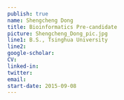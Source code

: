 ```yaml
---
publish: true
name: Shengcheng Dong
title: Bioinformatics Pre-candidate
picture: Shengcheng_Dong_pic.jpg
line1: B.S., Tsinghua University
line2:
google-scholar: 
CV:
linked-in: 
twitter:
email:
start-date: 2015-09-08
---
```


